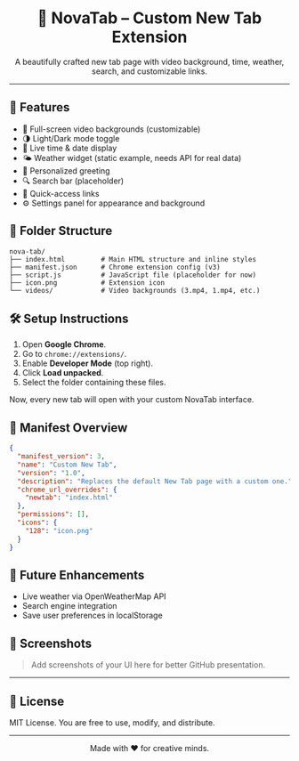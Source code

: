 <h1 align="center">🌌 NovaTab – Custom New Tab Extension</h1>

<p align="center">
  A beautifully crafted new tab page with video background, time, weather, search, and customizable links.
</p>

<hr>

## 🚀 Features

- 🎥 Full-screen video backgrounds (customizable)
- 🌗 Light/Dark mode toggle
- 📆 Live time & date display
- 🌤️ Weather widget (static example, needs API for real data)
- 🧠 Personalized greeting
- 🔍 Search bar (placeholder)
- 🔗 Quick-access links
- ⚙️ Settings panel for appearance and background

## 📁 Folder Structure

```
nova-tab/
├── index.html         # Main HTML structure and inline styles
├── manifest.json      # Chrome extension config (v3)
├── script.js          # JavaScript file (placeholder for now)
├── icon.png           # Extension icon
└── videos/            # Video backgrounds (3.mp4, 1.mp4, etc.)
```

## 🛠️ Setup Instructions

1. Open **Google Chrome**.
2. Go to `chrome://extensions/`.
3. Enable **Developer Mode** (top right).
4. Click **Load unpacked**.
5. Select the folder containing these files.

Now, every new tab will open with your custom NovaTab interface.

## 🧩 Manifest Overview

```json
{
  "manifest_version": 3,
  "name": "Custom New Tab",
  "version": "1.0",
  "description": "Replaces the default New Tab page with a custom one.",
  "chrome_url_overrides": {
    "newtab": "index.html"
  },
  "permissions": [],
  "icons": {
    "128": "icon.png"
  }
}
```

## 🔮 Future Enhancements

- Live weather via OpenWeatherMap API
- Search engine integration
- Save user preferences in localStorage

## 📸 Screenshots

> Add screenshots of your UI here for better GitHub presentation.

---

## 📜 License

MIT License. You are free to use, modify, and distribute.

---

<p align="center">
  Made with ❤️ for creative minds.
</p>
